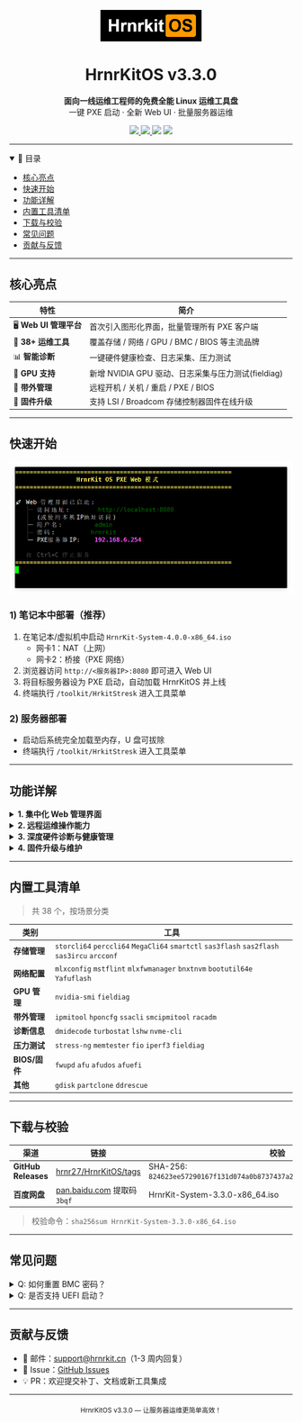 <!-- GitHub README.md for hrnr27/HrnrKitOS -->
<p align="center">
  <img src="docs/logo.png" alt="HrnrKitOS Logo" width="180"/>
</p>

<h1 align="center">HrnrKitOS v3.3.0</h1>

<p align="center">
  <strong>面向一线运维工程师的免费全能 Linux 运维工具盘</strong><br/>
  一键 PXE 启动 · 全新 Web UI · 批量服务器运维
</p>

<p align="center">
  <a href="https://github.com/hrnr27/HrnrKitOS/releases">
    <img src="https://img.shields.io/github/v/release/hrnr27/HrnrKitOS?style=flat-square&label=Release&logo=github"/>
  </a>
  <a href="https://github.com/hrnr27/HrnrKitOS/blob/main/LICENSE">
    <img src="https://img.shields.io/github/license/hrnr27/HrnrKitOS?style=flat-square&label=License"/>
  </a>
  <img src="https://img.shields.io/badge/ISO-935MB-blue?style=flat-square"/>
  <img src="https://img.shields.io/badge/Platform-x86__64-lightgrey?style=flat-square"/>
</p>

---

<details open>
<summary>📑 目录</summary>

- [核心亮点](#核心亮点)
- [快速开始](#快速开始)
- [功能详解](#功能详解)
- [内置工具清单](#内置工具清单)
- [下载与校验](#下载与校验)
- [常见问题](#常见问题)
- [贡献与反馈](#贡献与反馈)

</details>

---

## 核心亮点
| 特性 | 简介 |
| --- | --- |
| 🖥️ **Web UI 管理平台** | 首次引入图形化界面，批量管理所有 PXE 客户端 |
| 🔧 **38+ 运维工具** | 覆盖存储 / 网络 / GPU / BMC / BIOS 等主流品牌 |
| 📊 **智能诊断** | 一键硬件健康检查、日志采集、压力测试 |
| 🚀 **GPU 支持** | 新增 NVIDIA GPU 驱动、日志采集与压力测试(fieldiag) |
| 🔌 **带外管理** | 远程开机 / 关机 / 重启 / PXE / BIOS |
| 🔄 **固件升级** | 支持 LSI / Broadcom 存储控制器固件在线升级 |

---

## 快速开始
![hrnrkit-hmoe](docs/home.png)
### 1) 笔记本中部署（推荐）

1. 在笔记本/虚拟机中启动 `HrnrKit-System-4.0.0-x86_64.iso`  
   - 网卡1：NAT（上网）  
   - 网卡2：桥接（PXE 网络）
2. 浏览器访问 `http://<服务器IP>:8080` 即可进入 Web UI
3. 将目标服务器设为 PXE 启动，自动加载 HrnrKitOS 并上线
4. 终端执行 `/toolkit/HrkitStresk` 进入工具菜单

### 2) 服务器部署
- 启动后系统完全加载至内存，U 盘可拔除  
- 终端执行 `/toolkit/HrkitStresk` 进入工具菜单

---

## 功能详解
<details>
<summary><b>1. 集中化 Web 管理界面</b></summary>

![webui-dashboard](docs/Client.png)

- 实时监控客户端 IP / MAC / 在线状态  
- 批量重启、关机、信息采集  
- 内嵌 Web SSH 直连客户端  
</details>

<details>
<summary><b>2. 远程运维操作能力</b></summary>

- 一键硬件资产盘点（CSV 导出）  
- BMC 密码批量重置（支持 iLO / iDRAC / IPMI）  
- 远程电源 & 带外控制（PXE / BIOS / 重启 / 关机）  
</details>

<details>
<summary><b>3. 深度硬件诊断与健康管理</b></summary>

![hardware-test](docs/nvidia_test_done.png)

- 压力测试：CPU / 内存 / 硬盘 / 网络 / GPU  
- 健康分析：SMART / RAID / NIC / BMC  
- 一键日志采集（RAID / GPU / NIC / BMC）+ 关键字搜索  
- 生成标准 RMA 报告  
</details>

<details>
<summary><b>4. 固件升级与维护</b></summary>

![firmware-upgrade](docs/raidupdate.png)

- LSI / Broadcom 存储控制器固件在线升级  
- AMI BIOS 批量刷写（afu / afudos / afuefi）  
</details>

---

## 内置工具清单
> 共 38 个，按场景分类

| 类别 | 工具 |
| --- | --- |
| **存储管理** | `storcli64` `perccli64` `MegaCli64` `smartctl` `sas3flash` `sas2flash` `sas3ircu` `arcconf` |
| **网络配置** | `mlxconfig` `mstflint` `mlxfwmanager` `bnxtnvm` `bootutil64e` `Yafuflash` |
| **GPU 管理** | `nvidia-smi` `fieldiag` |
| **带外管理** | `ipmitool` `hponcfg` `ssacli` `smcipmitool` `racadm` |
| **诊断信息** | `dmidecode` `turbostat` `lshw` `nvme-cli` |
| **压力测试** | `stress-ng` `memtester` `fio` `iperf3` `fieldiag`|
| **BIOS/固件** | `fwupd` `afu` `afudos` `afuefi` |
| **其他** | `gdisk` `partclone` `ddrescue` |

---

## 下载与校验

| 渠道 | 链接 | 校验 |
| --- | --- | --- |
| **GitHub Releases** | [hrnr27/HrnrKitOS/tags](https://github.com/hrnr27/HrnrKitOS/tags) | SHA-256: `824623ee57290167f131d074a0b8737437a266cc8e7c192bc460b047eb20b02e` |
| **百度网盘** | [pan.baidu.com](https://pan.baidu.com/s/1KbVnL3QcYzq6I7MMeqwNjw) 提取码 `3bqf` | HrnrKit-System-3.3.0-x86_64.iso |

> 校验命令：`sha256sum HrnrKit-System-3.3.0-x86_64.iso`

---

## 常见问题
<details>
<summary>Q: 如何重置 BMC 密码？</summary>

A: 在 Web UI 选中目标主机 → 更多操作 → BMC 密码重置。目前支持 Dell、HPE、Supermicro、Lenovo 等主流品牌。
</details>

<details>
<summary>Q: 是否支持 UEFI 启动？</summary>

A: 支持 Legacy BIOS 与 UEFI 双模式启动。
</details>

---

## 贡献与反馈
- 📧 邮件：<support@hrnrkit.cn>（1-3 周内回复）  
- 🐛 Issue：[GitHub Issues](https://github.com/hrnr27/HrnrKitOS/issues)  
- 💡 PR：欢迎提交补丁、文档或新工具集成

---

<p align="center">
  <sub>HrnrKitOS v3.3.0 — 让服务器运维更简单高效！</sub>
</p>
